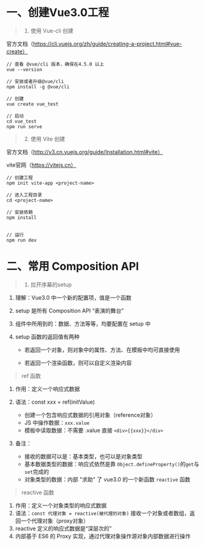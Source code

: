 # 一、创建Vue3.0工程

> 1. 使用 Vue-cli 创建

官方文档（https://cli.vuejs.org/zh/guide/creating-a-project.html#vue-create）


```
// 查看 @vue/cli 版本，确保在4.5.0 以上
vue --version 

// 安装或者升级@vue/cli
npm install -g @vue/cli

// 创建
vue create vue_test

// 启动
cd vue_test
npm run serve
```

> 2. 使用 Vite 创建

官方文档（http://v3.cn.vuejs.org/guide/Installation.html#vite）

vite官网（https://vitejs.cn）

```
// 创建工程
npm init vite-app <project-name>

// 进入工程目录
cd <project-name>

// 安装依赖
npm install


// 运行
npm run dev
```

# 二、常用 Composition API

> 1. 拉开序幕的setup

1. 理解：Vue3.0 中一个新的配置项，值是一个函数
2. setup 是所有 Composition API “表演的舞台”
3. 组件中所用到的：数据、方法等等，均要配置在 setup 中
4. setup 函数的返回值有两种

    * 若返回一个对象，则对象中的属性、方法、在模板中均可直接使用

    * 若返回一个渲染函数，则可以自定义渲染内容

> ref 函数

1. 作用：定义一个响应式数据
2. 语法：const xxx = ref(initValue)

    * 创建一个包含响应式数据的引用对象（reference对象）
    * JS 中操作数据：`xxx.value`
    * 模板中读取数据：不需要 .value 直接 `<div>{{xxx}}</div>`

3. 备注：

    * 接收的数据可以是：基本类型，也可以是对象类型
    * 基本数据类型的数据：响应式依然是靠 `Object.defineProperty()`的`get`与`set`完成的
    * 对象类型的数据：内部 "求助" 了 vue3.0 的一个新函数 `reactive` 函数


> reactive 函数

1. 作用：定义一个对象类型的响应式数据
2. 语法：`const 代理对象 = reactive(被代理的对象)` 接收一个对象或者数组，返回一个代理对象（proxy对象）
3. reactive 定义的响应式数据是“深层次的”
4. 内部基于 ES6 的 Proxy 实现，通过代理对象操作源对象内部数据进行操作